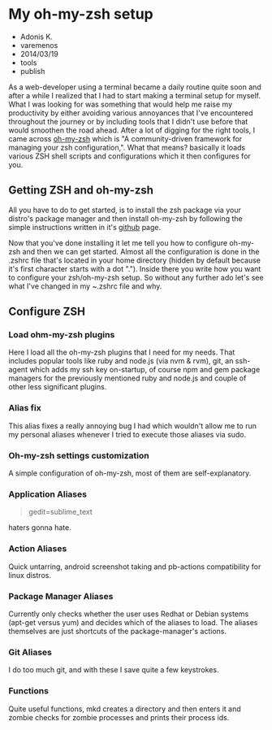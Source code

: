 # My oh-my-zsh setup
- Adonis K.
- varemenos
- 2014/03/19
- tools
- publish

As a web-developer using a terminal became a daily routine quite soon and after a while I realized that I had to start making a terminal setup for myself. What I was looking for was something that would help me raise my productivity by either avoiding various annoyances that I've encountered throughout the journey or by including tools that I didn't use before that would smoothen the road ahead. After a lot of digging for the right tools, I came across [oh-my-zsh](https://github.com/robbyrussell/oh-my-zsh) which is "A community-driven framework for managing your zsh configuration,". What that means? basically it loads various ZSH shell scripts and configurations which it then configures for you.

## Getting ZSH and oh-my-zsh

All you have to do to get started, is to install the zsh package via your distro's package manager and then install oh-my-zsh by following the simple instructions written in it's [github](https://github.com/robbyrussell/oh-my-zsh#setup) page.

Now that you've done installing it let me tell you how to configure oh-my-zsh and then we can get started. Almost all the configuration is done in the .zshrc file that's located in your home directory (hidden by default because it's first character starts with a dot "."). Inside there you write how you want to configure your zsh/oh-my-zsh setup. So without any further ado let's see what I've changed in my ~.zshrc file and why.

## Configure ZSH

### Load ohm-my-zsh plugins

<script src="https://gist.github.com/varemenos/9632120.js"></script>

Here I load all the oh-my-zsh plugins that I need for my needs. That includes popular tools like ruby and node.js (via nvm & rvm), git, an ssh-agent which adds my ssh key on-startup, of course npm and gem package managers for the previously mentioned ruby and node.js and couple of other less significant plugins.

### Alias fix

<script src="https://gist.github.com/varemenos/9632134.js"></script>

This alias fixes a really annoying bug I had which wouldn't allow me to run my personal aliases whenever I tried to execute those aliases via sudo.

### Oh-my-zsh settings customization

<script src="https://gist.github.com/varemenos/9632153.js"></script>

A simple configuration of oh-my-zsh, most of them are self-explanatory.

### Application Aliases

<script src="https://gist.github.com/varemenos/9632177.js"></script>

> gedit=sublime_text

haters gonna hate.

### Action Aliases

<script src="https://gist.github.com/varemenos/9632199.js"></script>

Quick untarring, android screenshot taking and pb-actions compatibility for linux distros.

### Package Manager Aliases

<script src="https://gist.github.com/varemenos/9632225.js"></script>

Currently only checks whether the user uses Redhat or Debian systems (apt-get versus yum) and decides which of the aliases to load. The aliases themselves are just shortcuts of the package-manager's actions.

### Git Aliases

<script src="https://gist.github.com/varemenos/9632243.js"></script>

I do too much git, and with these I save quite a few keystrokes.

### Functions

<script src="https://gist.github.com/varemenos/9632251.js"></script>

Quite useful functions, mkd creates a directory and then enters it and zombie checks for zombie processes and prints their process ids.
